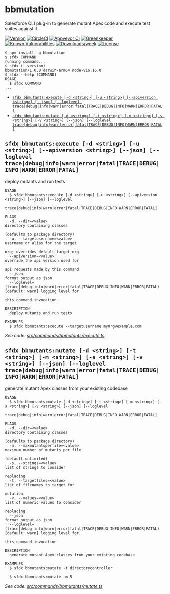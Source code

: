 bbmutation
==========

Salesforce CLI plug-in to generate mutant Apex code and execute test suites against it.

[![Version](https://img.shields.io/npm/v/bbmutation.svg)](https://npmjs.org/package/bbmutation)
[![CircleCI](https://circleci.com/gh/keirbowden/bbmutation/tree/master.svg?style=shield)](https://circleci.com/gh/keirbowden/bbmutation/tree/master)
[![Appveyor CI](https://ci.appveyor.com/api/projects/status/github/keirbowden/bbmutation?branch=master&svg=true)](https://ci.appveyor.com/project/heroku/bbmutation/branch/master)
[![Greenkeeper](https://badges.greenkeeper.io/keirbowden/bbmutation.svg)](https://greenkeeper.io/)
[![Known Vulnerabilities](https://snyk.io/test/github/keirbowden/bbmutation/badge.svg)](https://snyk.io/test/github/keirbowden/bbmutation)
[![Downloads/week](https://img.shields.io/npm/dw/bbmutation.svg)](https://npmjs.org/package/bbmutation)
[![License](https://img.shields.io/npm/l/bbmutation.svg)](https://github.com/keirbowden/bbmutation/blob/master/package.json)

<!-- toc -->

<!-- tocstop -->
<!-- install -->
<!-- usage -->
```sh-session
$ npm install -g bbmutation
$ sfdx COMMAND
running command...
$ sfdx (--version)
bbmutation/1.0.0 darwin-arm64 node-v16.16.0
$ sfdx --help [COMMAND]
USAGE
  $ sfdx COMMAND
...
```
<!-- usagestop -->
<!-- commands -->
* [`sfdx bbmutants:execute [-d <string>] [-u <string>] [--apiversion <string>] [--json] [--loglevel trace|debug|info|warn|error|fatal|TRACE|DEBUG|INFO|WARN|ERROR|FATAL]`](#sfdx-bbmutantsexecute--d-string--u-string---apiversion-string---json---loglevel-tracedebuginfowarnerrorfataltracedebuginfowarnerrorfatal)
* [`sfdx bbmutants:mutate [-d <string>] [-t <string>] [-m <string>] [-s <string>] [-v <string>] [--json] [--loglevel trace|debug|info|warn|error|fatal|TRACE|DEBUG|INFO|WARN|ERROR|FATAL]`](#sfdx-bbmutantsmutate--d-string--t-string--m-string--s-string--v-string---json---loglevel-tracedebuginfowarnerrorfataltracedebuginfowarnerrorfatal)

## `sfdx bbmutants:execute [-d <string>] [-u <string>] [--apiversion <string>] [--json] [--loglevel trace|debug|info|warn|error|fatal|TRACE|DEBUG|INFO|WARN|ERROR|FATAL]`

deploy mutants and run tests

```
USAGE
  $ sfdx bbmutants:execute [-d <string>] [-u <string>] [--apiversion <string>] [--json] [--loglevel
    trace|debug|info|warn|error|fatal|TRACE|DEBUG|INFO|WARN|ERROR|FATAL]

FLAGS
  -d, --dir=<value>                                                                 directory containing classes
                                                                                    (defaults to package directory)
  -u, --targetusername=<value>                                                      username or alias for the target
                                                                                    org; overrides default target org
  --apiversion=<value>                                                              override the api version used for
                                                                                    api requests made by this command
  --json                                                                            format output as json
  --loglevel=(trace|debug|info|warn|error|fatal|TRACE|DEBUG|INFO|WARN|ERROR|FATAL)  [default: warn] logging level for
                                                                                    this command invocation

DESCRIPTION
  deploy mutants and run tests

EXAMPLES
  $ sfdx bbmutants:execute --targetusername myOrg@example.com
```

_See code: [src/commands/bbmutants/execute.ts](https://github.com/keirbowden/bbmutation/blob/v1.0.0/src/commands/bbmutants/execute.ts)_

## `sfdx bbmutants:mutate [-d <string>] [-t <string>] [-m <string>] [-s <string>] [-v <string>] [--json] [--loglevel trace|debug|info|warn|error|fatal|TRACE|DEBUG|INFO|WARN|ERROR|FATAL]`

generate mutant Apex classes from your existing codebase

```
USAGE
  $ sfdx bbmutants:mutate [-d <string>] [-t <string>] [-m <string>] [-s <string>] [-v <string>] [--json] [--loglevel
    trace|debug|info|warn|error|fatal|TRACE|DEBUG|INFO|WARN|ERROR|FATAL]

FLAGS
  -d, --dir=<value>                                                                 directory containing classes
                                                                                    (defaults to package directory)
  -m, --maxmutantsperfile=<value>                                                   maximum number of mutants per file
                                                                                    (default unlimited)
  -s, --strings=<value>                                                             list of strings to consider
                                                                                    replacing
  -t, --targetfiles=<value>                                                         list of filenames to target for
                                                                                    mutation
  -v, --values=<value>                                                              list of numeric values to consider
                                                                                    replacing
  --json                                                                            format output as json
  --loglevel=(trace|debug|info|warn|error|fatal|TRACE|DEBUG|INFO|WARN|ERROR|FATAL)  [default: warn] logging level for
                                                                                    this command invocation

DESCRIPTION
  generate mutant Apex classes from your existing codebase

EXAMPLES
  $ sfdx bbmutants:mutate -t directorycontroller

  $ sfdx bbmutants:mutate -m 5
```

_See code: [src/commands/bbmutants/mutate.ts](https://github.com/keirbowden/bbmutation/blob/v1.0.0/src/commands/bbmutants/mutate.ts)_
<!-- commandsstop -->
